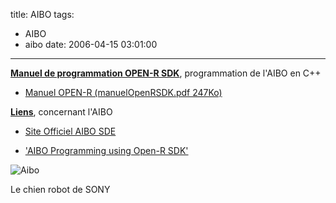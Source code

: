 title: AIBO
tags:
  - AIBO
  - aibo
date: 2006-04-15 03:01:00
---

<u>**Manuel de programmation OPEN-R SDK**</u>, programmation de l'AIBO en C++

*   [Manuel OPEN-R (manuelOpenRSDK.pdf 247Ko)](/files/comp/AIBO/manuelOpenRSDK.pdf)

<u>**Liens**</u>, concernant l'AIBO

*   [Site Officiel AIBO SDE](http://openr.aibo.com/)

*   ['AIBO Programming using Open-R SDK'](http://www.ensta.fr/%7Ebaillie/tutorial_OPENR_ENSTA-1.0.pdf)

![Aibo](/images/posts/aibo/aibo.jpg)

Le chien robot de SONY